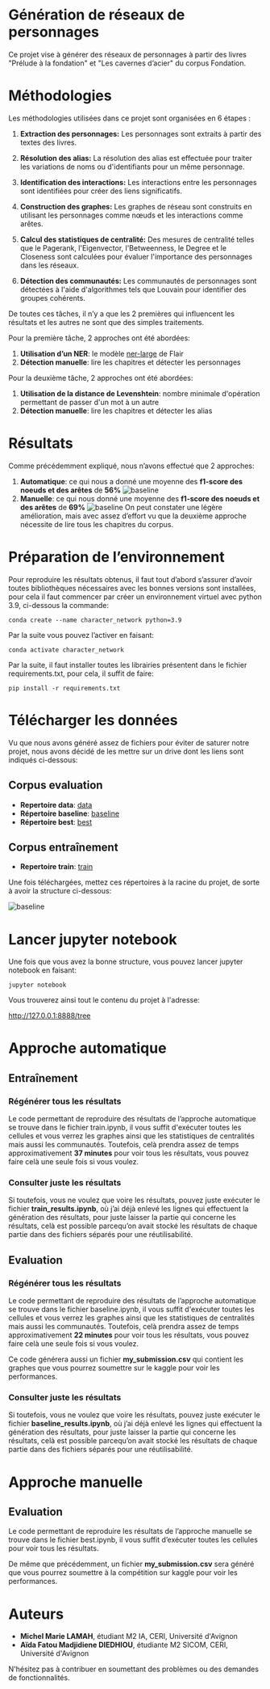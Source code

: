 # Génération de réseaux de personnages

Ce projet vise à générer des réseaux de personnages à partir des livres "Prélude à la fondation" et "Les cavernes d’acier" du corpus Fondation.

# Méthodologies

Les méthodologies utilisées dans ce projet sont organisées en 6 étapes :

1. **Extraction des personnages:** Les personnages sont extraits à partir des textes des livres.
   
2. **Résolution des alias:** La résolution des alias est effectuée pour traiter les variations de noms ou d'identifiants pour un même personnage.

3. **Identification des interactions:** Les interactions entre les personnages sont identifiées pour créer des liens significatifs.

4. **Construction des graphes:** Les graphes de réseau sont construits en utilisant les personnages comme nœuds et les interactions comme arêtes.

5. **Calcul des statistiques de centralité:** Des mesures de centralité telles que le Pagerank, l'Eigenvector, l'Betweenness, le Degree et le Closeness sont calculées pour évaluer l'importance des personnages dans les réseaux.

6. **Détection des communautés:** Les communautés de personnages sont détectées à l'aide d'algorithmes tels que Louvain pour identifier des groupes cohérents.

De toutes ces tâches, il n’y a que les 2 premières qui influencent les résultats et les autres ne sont que des simples traitements.

Pour la première tâche,  2 approches ont été abordées:
1. **Utilisation d’un NER**: le modèle [ner-large](https://flairnlp.github.io/docs/tutorial-basics/tagging-entities#tagging-entities-with-our-best-model) de Flair
2. **Détection manuelle**: lire les chapitres et détecter les personnages

Pour la deuxième tâche,  2 approches ont été  abordées:
1. **Utilisation de la distance de Levenshtein**: nombre minimale d'opération permettant de passer d'un mot à un autre
2. **Détection manuelle**: lire les chapitres et détecter les alias

# Résultats

Comme précédemment expliqué, nous n’avons effectué que 2 approches:
1. **Automatique**: ce qui nous a donné une moyenne des **f1-score des noeuds et des arêtes** de **56%**
![baseline](images/baseline.png)
2. **Manuelle**: ce qui nous donné une moyenne des **f1-score des noeuds et des arêtes** de **69%**
![baseline](images/best.png)
On peut constater une légère amélioration, mais avec assez d’effort vu que la deuxième approche nécessite de lire tous les chapitres du corpus.

# Préparation de l’environnement 

Pour reproduire les résultats obtenus, il faut tout d’abord s’assurer d’avoir toutes bibliothèques nécessaires avec les bonnes versions sont installées, pour cela il faut commencer par créer un environnement virtuel avec python 3.9, ci-dessous la commande:

`conda create --name character_network python=3.9`

Par la suite vous pouvez l’activer en faisant:

`conda activate character_network`

Par la suite, il faut installer toutes les librairies présentent dans le fichier requirements.txt, pour cela, il suffit de faire:

`pip install -r requirements.txt`


# Télécharger les données

Vu que nous avons généré assez de fichiers pour éviter de saturer notre projet, nous avons décidé de les mettre sur un drive dont les liens sont indiqués ci-dessous:

## Corpus evaluation

- **Repertoire data**: [data](https://drive.google.com/drive/folders/1-4Mvf-ghSVSUkTe-kpzzoEr1PCuFDVwc?usp=sharing)
- **Répertoire baseline**: [baseline](https://drive.google.com/drive/folders/19e7xp-Imk33jzo7fxd4r5xw90RMxfusT?usp=sharing)
- **Répertoire best**: [best](https://drive.google.com/drive/folders/13yCr00ALAIB0PKUhqjVHYM21kxo-rlEC?usp=sharing)

## Corpus entraînement
- **Repertoire train**: [train](https://drive.google.com/drive/folders/1mMGJSYUhc2Z47yfSIyRwtBVYBbau3djI?usp=sharing)

Une fois téléchargées, mettez ces répertoires à la racine du projet, de sorte à avoir la structure ci-dessous:

![baseline](images/structure.png)

# Lancer jupyter notebook

Une fois que vous avez la bonne structure, vous pouvez lancer jupyter notebook en faisant:

`jupyter notebook`

Vous trouverez ainsi tout le contenu du projet à l'adresse:

http://127.0.0.1:8888/tree

# Approche automatique
## Entraînement
### Régénérer tous les résultats
Le code permettant de reproduire des résultats de l’approche automatique se trouve dans le fichier train.ipynb, il vous suffit d'exécuter toutes les cellules et vous verrez les graphes ainsi que les statistiques de centralités mais aussi les communautés. 
Toutefois, celà prendra assez de temps approximativement **37 minutes** pour voir tous les résultats, vous pouvez faire celà une seule fois si vous voulez.

### Consulter juste les résultats
Si toutefois, vous ne voulez que voire les résultats, pouvez juste exécuter le fichier **train_results.ipynb**, où j’ai déjà enlevé les lignes qui effectuent la génération des résultats, pour juste laisser la partie qui concerne les résultats, celà est possible parcequ’on avait stocké les résultats de chaque partie dans des fichiers séparés pour une réutilisabilité.

## Evaluation
### Régénérer tous les résultats
Le code permettant de reproduire des résultats de l’approche automatique se trouve dans le fichier baseline.ipynb, il vous suffit d'exécuter toutes les cellules et vous verrez les graphes ainsi que les statistiques de centralités mais aussi les communautés. 
Toutefois, celà prendra assez de temps approximativement **22 minutes** pour voir tous les résultats, vous pouvez faire celà une seule fois si vous voulez.

Ce code générera aussi un fichier **my_submission.csv** qui contient les graphes que vous pourrez soumettre sur le kaggle pour voir les performances.

### Consulter juste les résultats

Si toutefois, vous ne voulez que voire les résultats, pouvez juste exécuter le fichier **baseline_results.ipynb**, où j’ai déjà enlevé les lignes qui effectuent la génération des résultats, pour juste laisser la partie qui concerne les résultats, celà est possible parcequ’on avait stocké les résultats de chaque partie dans des fichiers séparés pour une réutilisabilité.

# Approche manuelle
## Evaluation
Le code permettant de reproduire les résultats de l’approche manuelle se trouve dans le fichier best.ipynb, il vous suffit d’exécuter toutes les cellules pour voir tous les résultats.

De même que précédemment, un fichier **my_submission.csv** sera généré que vous pourrez soumettre à la compétition sur kaggle pour voir les performances.


# Auteurs

- **Michel Marie LAMAH**, étudiant M2 IA, CERI, Université d'Avignon
- **Aïda Fatou Madjidiene DIEDHIOU**, étudiante M2 SICOM, CERI, Université d'Avignon

N'hésitez pas à contribuer en soumettant des problèmes ou des demandes de fonctionnalités.
